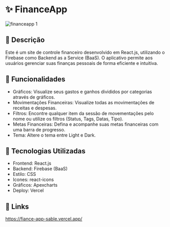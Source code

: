 # ✨ FinanceApp
![financeapp 1](https://github.com/KetsonKersen/FianceApp/assets/127996989/9f12a479-3d3a-452c-9173-78b85cb1e9ae)


## 📜 Descrição

Este é um site de controle financeiro desenvolvido em React.js, utilizando o Firebase como Backend as a Service (BaaS). O aplicativo permite aos usuários gerenciar suas finanças pessoais de forma eficiente e intuitiva.

## 🌌 Funcionalidades
- Gráficos: Visualize seus gastos e ganhos divididos por categorias através de gráficos.
- Movimentações Financeiras: Visualize todas as movimentações de receitas e despesas.
- Filtros: Encontre qualquer item da sessão de movementações pelo nome ou utilize os filtros (Status, Tags, Datas, Tipo).
- Metas Financeiras: Defina e acompanhe suas metas financeiras com uma barra de progresso.
- Tema: Altere o tema entre Light e Dark. 

## 🔧 Tecnologias Utilizadas
- Frontend: React.js
- Backend: Firebase (BaaS)
- Estilo: CSS
- Icones: react-icons
- Gráficos: Apexcharts
- Deploy: Vercel
  
## 🔗 Links
https://fiance-app-sable.vercel.app/
 
